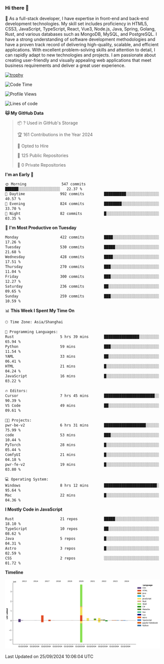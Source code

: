 ### Hi there 👋

🌱 As a full-stack developer, I have expertise in front-end and back-end development technologies. My skill set includes proficiency in HTML5, CSS3, JavaScript, TypeScript, React, Vue3, Node.js, Java, Spring, Golang, Rust, and various databases such as MongoDB, MySQL, and PostgreSQL. I have a strong understanding of software development methodologies and have a proven track record of delivering high-quality, scalable, and efficient applications. With excellent problem-solving skills and attention to detail, I can rapidly adapt to new technologies and projects. I am passionate about creating user-friendly and visually appealing web applications that meet business requirements and deliver a great user experience.

[![trophy](https://github-profile-trophy.vercel.app/?username=elton&rank=SECRET,SSS,SS,S,AAA,AA,A&theme=onedark&no-frame=true&margin-w=10)](https://github.com/ryo-ma/github-profile-trophy)

<!--START_SECTION:waka-->
![Code Time](http://img.shields.io/badge/Code%20Time-1%2C419%20hrs%207%20mins-blue)

![Profile Views](http://img.shields.io/badge/Profile%20Views-0-blue)

![Lines of code](https://img.shields.io/badge/From%20Hello%20World%20I%27ve%20Written-5.6%20million%20lines%20of%20code-blue)

**🐱 My GitHub Data** 

> 📦 ? Used in GitHub's Storage 
 > 
> 🏆 161 Contributions in the Year 2024
 > 
> 💼 Opted to Hire
 > 
> 📜 125 Public Repositories 
 > 
> 🔑 0 Private Repositories 
 > 
**I'm an Early 🐤** 

```text
🌞 Morning                547 commits         ██████░░░░░░░░░░░░░░░░░░░   22.37 % 
🌆 Daytime                992 commits         ██████████░░░░░░░░░░░░░░░   40.57 % 
🌃 Evening                824 commits         ████████░░░░░░░░░░░░░░░░░   33.70 % 
🌙 Night                  82 commits          █░░░░░░░░░░░░░░░░░░░░░░░░   03.35 % 
```
📅 **I'm Most Productive on Tuesday** 

```text
Monday                   422 commits         ████░░░░░░░░░░░░░░░░░░░░░   17.26 % 
Tuesday                  530 commits         █████░░░░░░░░░░░░░░░░░░░░   21.68 % 
Wednesday                428 commits         ████░░░░░░░░░░░░░░░░░░░░░   17.51 % 
Thursday                 270 commits         ███░░░░░░░░░░░░░░░░░░░░░░   11.04 % 
Friday                   300 commits         ███░░░░░░░░░░░░░░░░░░░░░░   12.27 % 
Saturday                 236 commits         ██░░░░░░░░░░░░░░░░░░░░░░░   09.65 % 
Sunday                   259 commits         ███░░░░░░░░░░░░░░░░░░░░░░   10.59 % 
```


📊 **This Week I Spent My Time On** 

```text
🕑︎ Time Zone: Asia/Shanghai

💬 Programming Languages: 
Rust                     5 hrs 39 mins       ████████████████░░░░░░░░░   65.94 % 
Python                   59 mins             ███░░░░░░░░░░░░░░░░░░░░░░   11.54 % 
YAML                     33 mins             ██░░░░░░░░░░░░░░░░░░░░░░░   06.41 % 
HTML                     21 mins             █░░░░░░░░░░░░░░░░░░░░░░░░   04.24 % 
JavaScript               16 mins             █░░░░░░░░░░░░░░░░░░░░░░░░   03.22 % 

🔥 Editors: 
Cursor                   7 hrs 45 mins       ███████████████████████░░   90.39 % 
VS Code                  49 mins             ██░░░░░░░░░░░░░░░░░░░░░░░   09.61 % 

🐱‍💻 Projects: 
pwr-be-v2                6 hrs 31 mins       ███████████████████░░░░░░   75.99 % 
code                     53 mins             ███░░░░░░░░░░░░░░░░░░░░░░   10.44 % 
PyTorch                  28 mins             █░░░░░░░░░░░░░░░░░░░░░░░░   05.44 % 
ComfyUI                  21 mins             █░░░░░░░░░░░░░░░░░░░░░░░░   04.18 % 
pwr-fe-v2                19 mins             █░░░░░░░░░░░░░░░░░░░░░░░░   03.80 % 

💻 Operating System: 
Windows                  8 hrs 12 mins       ████████████████████████░   95.64 % 
Mac                      22 mins             █░░░░░░░░░░░░░░░░░░░░░░░░   04.36 % 
```

**I Mostly Code in JavaScript** 

```text
Rust                     21 repos            █████░░░░░░░░░░░░░░░░░░░░   18.10 % 
TypeScript               10 repos            ██░░░░░░░░░░░░░░░░░░░░░░░   08.62 % 
Java                     5 repos             █░░░░░░░░░░░░░░░░░░░░░░░░   04.31 % 
Astro                    3 repos             █░░░░░░░░░░░░░░░░░░░░░░░░   02.59 % 
CSS                      2 repos             ░░░░░░░░░░░░░░░░░░░░░░░░░   01.72 % 
```



**Timeline**

![Lines of Code chart](https://raw.githubusercontent.com/elton/elton/main/assets/bar_graph.png)


 Last Updated on 25/09/2024 10:06:04 UTC
<!--END_SECTION:waka-->

<!--
**elton/elton** is a ✨ _special_ ✨ repository because its `README.md` (this file) appears on your GitHub profile.

Here are some ideas to get you started:

- 🔭 I’m currently working on ...
- 🌱 I’m currently learning ...
- 👯 I’m looking to collaborate on ...
- 🤔 I’m looking for help with ...
- 💬 Ask me about ...
- 📫 How to reach me: ...
- 😄 Pronouns: ...
- ⚡ Fun fact: ...
-->

